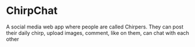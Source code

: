 # ChirpChat
A social media web app where people are called Chirpers. They can post their daily chirp, upload images, comment, like on them, can chat with each other
